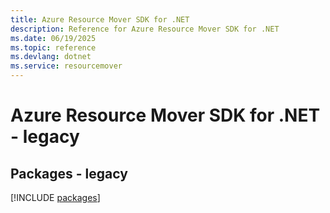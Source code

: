 ```yaml
---
title: Azure Resource Mover SDK for .NET
description: Reference for Azure Resource Mover SDK for .NET
ms.date: 06/19/2025
ms.topic: reference
ms.devlang: dotnet
ms.service: resourcemover
---
```

# Azure Resource Mover SDK for .NET - legacy
## Packages - legacy
[!INCLUDE [packages](resource-mover-index.md)]